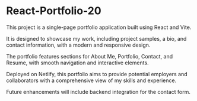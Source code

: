 # React-Portfolio-20

This project is a single-page portfolio application built using React and Vite. 

It is designed to showcase my work, including project samples, a bio, and contact information, with a modern and responsive design. 

The portfolio features sections for About Me, Portfolio, Contact, and Resume, with smooth navigation and interactive elements. 

Deployed on Netlify, this portfolio aims to provide potential employers and collaborators with a comprehensive view of my skills and experience. 

Future enhancements will include backend integration for the contact form.